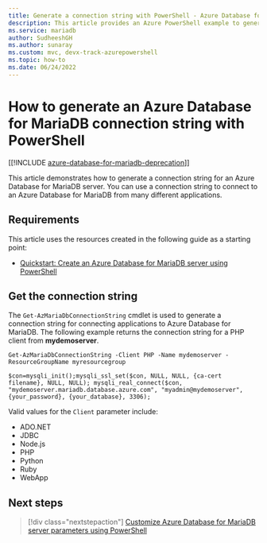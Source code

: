 ```yaml
---
title: Generate a connection string with PowerShell - Azure Database for MariaDB
description: This article provides an Azure PowerShell example to generate a connection string for connecting to Azure Database for MariaDB.
ms.service: mariadb
author: SudheeshGH
ms.author: sunaray
ms.custom: mvc, devx-track-azurepowershell
ms.topic: how-to
ms.date: 06/24/2022
---
```


# How to generate an Azure Database for MariaDB connection string with PowerShell

[[!INCLUDE [azure-database-for-mariadb-deprecation](includes/azure-database-for-mariadb-deprecation.md)]]

This article demonstrates how to generate a connection string for an Azure Database for MariaDB
server. You can use a connection string to connect to an Azure Database for MariaDB from many
different applications.

## Requirements

This article uses the resources created in the following guide as a starting point:

* [Quickstart: Create an Azure Database for MariaDB server using PowerShell](quickstart-create-mariadb-server-database-using-azure-powershell.md)

## Get the connection string

The `Get-AzMariaDbConnectionString` cmdlet is used to generate a connection string for connecting
applications to Azure Database for MariaDB. The following example returns the connection string for a
PHP client from **mydemoserver**.

```azurepowershell-interactive
Get-AzMariaDbConnectionString -Client PHP -Name mydemoserver -ResourceGroupName myresourcegroup
```

```Output
$con=mysqli_init();mysqli_ssl_set($con, NULL, NULL, {ca-cert filename}, NULL, NULL); mysqli_real_connect($con, "mydemoserver.mariadb.database.azure.com", "myadmin@mydemoserver", {your_password}, {your_database}, 3306);
```

Valid values for the `Client` parameter include:

* ADO&#46;NET
* JDBC
* Node.js
* PHP
* Python
* Ruby
* WebApp

## Next steps

> [!div class="nextstepaction"]
> [Customize Azure Database for MariaDB server parameters using PowerShell](howto-configure-server-parameters-using-powershell.md)
